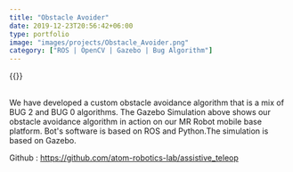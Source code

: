 ```yaml
---
title: "Obstacle Avoider"
date: 2019-12-23T20:56:42+06:00
type: portfolio
image: "images/projects/Obstacle_Avoider.png"
category: ["ROS | OpenCV | Gazebo | Bug Algorithm"]
---
```


{{<youtube PTffSR88FEo>}}
<br><br>

We have developed a custom obstacle avoidance algorithm that is a mix of BUG 2 and BUG 0 algorithms. The Gazebo Simulation above shows our obstacle avoidance algorithm in action on our MR Robot mobile base platform.
Bot's software is based on ROS and Python.The simulation is based on Gazebo.

Github : https://github.com/atom-robotics-lab/assistive_teleop



